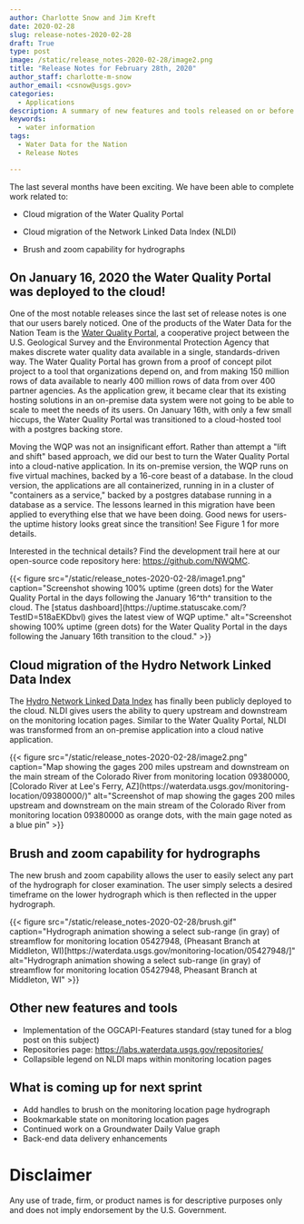 ```yaml
---
author: Charlotte Snow and Jim Kreft
date: 2020-02-28
slug: release-notes-2020-02-28
draft: True
type: post
image: /static/release_notes-2020-02-28/image2.png
title: "Release Notes for February 28th, 2020"
author_staff: charlotte-m-snow
author_email: <csnow@usgs.gov>
categories:
  - Applications
description: A summary of new features and tools released on or before February 28, 2020
keywords:
  - water information
tags:
  - Water Data for the Nation
  - Release Notes

---
```

The last several months have been exciting. We have been able to
complete work related to:

-   Cloud migration of the Water Quality Portal

-   Cloud migration of the Network Linked Data Index (NLDI)

-   Brush and zoom capability for hydrographs

## On January 16, 2020 the Water Quality Portal was deployed to the cloud!

One of the most notable releases since the last set of release notes is one that our users barely noticed. One of the products of the Water Data for the Nation Team is the [Water Quality Portal](https://www.waterqualitydata.us), a cooperative project between the U.S. Geological Survey and the Environmental Protection Agency that makes discrete water quality data available in a single, standards-driven way. The Water Quality Portal has grown from a proof of concept pilot project to a tool that organizations depend on, and from making 150 million rows of data available to nearly 400 million rows of data from over 400 partner agencies. As the application grew, it became clear that its existing hosting solutions in an on-premise data system were not going to be able to scale to meet the needs of its users. On January 16th, with only a few small hiccups, the Water Quality Portal was transitioned to a cloud-hosted tool with a postgres backing store.

Moving the WQP was not an insignificant effort. Rather than attempt a "lift and shift" based approach, we did our best to turn the Water Quality Portal into a cloud-native application. In its on-premise version, the WQP runs on five virtual machines, backed by a 16-core beast of a database. In the cloud version, the applications are all containerized, running in in a cluster of "containers as a service," backed by a postgres database running in a database as a service. The lessons learned in this migration have been applied to everything else that we have been doing. Good news for users- the uptime history looks great since the transition! See Figure 1 for more details.

Interested in the technical details? Find the development trail here at
our open-source code repository here: <https://github.com/NWQMC>.

<div class="grid-row">
    <div class="grid-col-8 grid-offset-2">
    {{< figure src="/static/release_notes-2020-02-28/image1.png" caption="Screenshot showing 100% uptime (green dots) for the Water Quality Portal in the days following the January 16^th^ transition to the cloud. The [status dashboard](https://uptime.statuscake.com/?TestID=518aEKDbvl) gives the latest view of WQP uptime." alt="Screenshot showing 100% uptime (green dots) for the Water Quality Portal in the days following the January 16th transition to the cloud." >}}
    </div>
</div>


## Cloud migration of the Hydro Network Linked Data Index

The [Hydro Network Linked Data Index](https://labs.waterdata.usgs.gov/about-nldi/) has finally been publicly deployed to the cloud. NLDI gives users the ability to query upstream and downstream on the monitoring location pages. Similar to the Water Quality Portal, NLDI was transformed from an on-premise application into a cloud native application.

<div class="grid-row">
    <div class="grid-col-8 grid-offset-2">
    {{< figure src="/static/release_notes-2020-02-28/image2.png" caption="Map showing the gages 200 miles upstream and downstream on the main stream of the Colorado River from monitoring location 09380000, [Colorado River at Lee's Ferry, AZ](https://waterdata.usgs.gov/monitoring-location/09380000/)" alt="Screenshot of map showing the gages 200 miles upstream and downstream on the main stream of the Colorado River from monitoring location 09380000 as orange dots, with the main gage noted as a blue pin" >}}
    </div>
</div>


## Brush and zoom capability for hydrographs

The new brush and zoom capability allows the user to easily select any part of the hydrograph for closer examination. The user simply selects a desired timeframe on the lower hydrograph which is then reflected in the upper hydrograph.

<div class="grid-row">
    <div class="grid-col-8 grid-offset-2">
    {{< figure src="/static/release_notes-2020-02-28/brush.gif" caption="Hydrograph animation showing a select sub-range (in gray) of streamflow for monitoring location 05427948, (Pheasant Branch at Middleton, WI)[https://waterdata.usgs.gov/monitoring-location/05427948/]" alt="Hydrograph animation showing a select sub-range (in gray) of streamflow for monitoring location 05427948, Pheasant Branch at Middleton, WI" >}}
    </div>
</div>


## Other new features and tools

-   Implementation of the OGCAPI-Features standard (stay tuned for a
    blog post on this subject)
-   Repositories page: <https://labs.waterdata.usgs.gov/repositories/>
-   Collapsible legend on NLDI maps within monitoring location pages

## What is coming up for next sprint 

-   Add handles to brush on the monitoring location page hydrograph
-   Bookmarkable state on monitoring location pages
-   Continued work on a Groundwater Daily Value graph
-   Back-end data delivery enhancements   


Disclaimer
==========
Any use of trade, firm, or product names is for descriptive purposes only and does not imply endorsement by the U.S. Government.